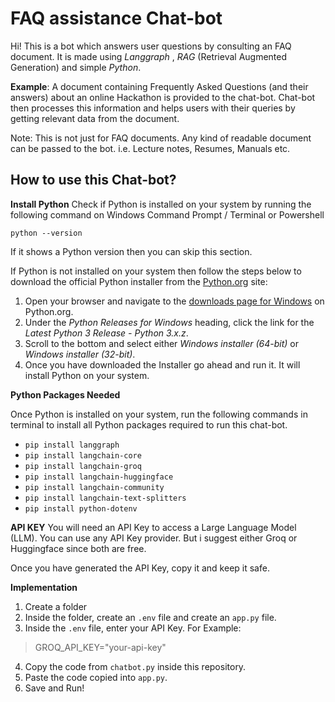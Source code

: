 
# FAQ assistance Chat-bot 
Hi! This is a bot which answers user questions by consulting an FAQ document. It is made using *Langgraph* , *RAG* (Retrieval Augmented Generation) and simple *Python*.

**Example**: A document containing Frequently Asked Questions (and their answers) about an online Hackathon is provided to the chat-bot. Chat-bot then processes this information and helps users with their queries by getting relevant data from the document.

Note:  This is not just for FAQ documents. Any kind of readable document can be passed to the bot. i.e. Lecture notes, Resumes, Manuals etc.

## How to use this Chat-bot?
**Install Python**
Check if Python is installed on your system by running  the following  command on Windows Command Prompt / Terminal or Powershell 
```
python --version
```
If it shows a Python version then you can skip this section.

If Python is not installed on your system then follow the steps below to download the official Python installer from the [Python.org](https://www.python.org/) site:

1.  Open your browser and navigate to the [downloads page for Windows](https://www.python.org/downloads/windows/) on Python.org.
2.  Under the _Python Releases for Windows_ heading, click the link for the _Latest Python 3 Release - Python 3.x.z_.
3.  Scroll to the bottom and select either _Windows installer (64-bit)_ or _Windows installer (32-bit)_.
4. Once you have downloaded the Installer go ahead and run it. It will install Python on your system.


**Python Packages Needed**

Once Python is installed on your system, run the following commands in terminal to install all Python packages required to run this chat-bot.

 - `pip install langgraph`
 - `pip install langchain-core`
 - `pip install langchain-groq`
 - `pip install langchain-huggingface`
 - `pip install langchain-community`
 - `pip install langchain-text-splitters`
 - `pip install python-dotenv`
 
**API KEY**
You will need an API Key to access a Large Language Model (LLM). You can use any API Key provider. But i suggest either Groq or Huggingface since both are free.

Once you have generated the API Key, copy it and keep it safe.

**Implementation**

 1. Create a folder
 2. Inside the folder, create an `.env` file and create an `app.py` file.
 3. Inside the `.env` file, enter your API Key.
	For Example: 
	
> GROQ_API_KEY="your-api-key"

 4. Copy the code from `chatbot.py` inside this repository.
 5. Paste the code copied into `app.py`.
 6. Save and Run!
